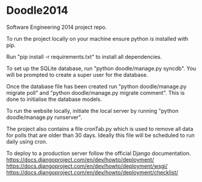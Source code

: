 Doodle2014
==========

Software Engineering 2014 project repo.

To run the project locally on your machine ensure python is installed with pip.

Run "pip install -r requirements.txt" to install all dependencies.

To set up the SQLite database, run "python doodle/manage.py syncdb". You will be prompted to create a super user for the database.

Once the database file has been created run "python doodle/manage.py migrate poll" and "python doodle/manage.py migrate comment". This is done to initialise the database models.

To run the website locally, initiate the local server by running "python doodle/manage.py runserver".

The project also contains a file cronTab.py which is used to remove all data for polls that are older than 30 days. Ideally this file will be scheduled to run daily using cron.

To deploy to a production server follow the official Django documentation.
https://docs.djangoproject.com/en/dev/howto/deployment/
https://docs.djangoproject.com/en/dev/howto/deployment/wsgi/
https://docs.djangoproject.com/en/dev/howto/deployment/checklist/
